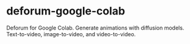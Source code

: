 # deforum-google-colab
Deforum for Google Colab. Generate animations with diffusion models. Text-to-video, image-to-video, and video-to-video. 
